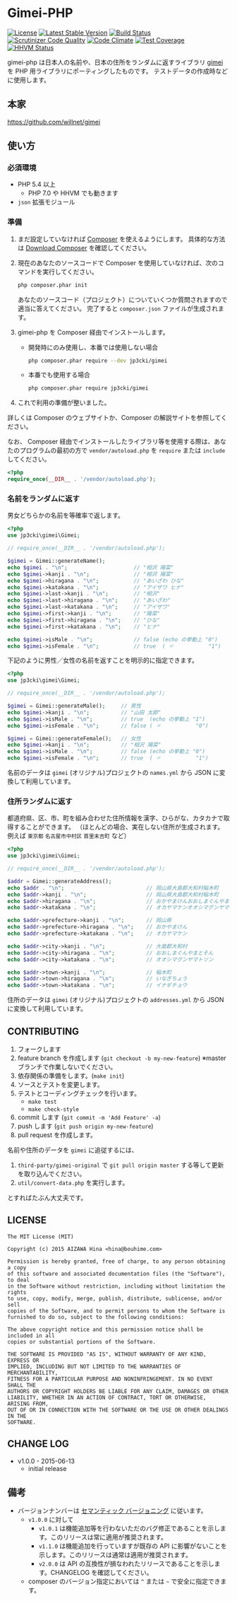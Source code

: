 Gimei-PHP
=========

[![License](https://poser.pugx.org/jp3cki/gimei/license)](https://packagist.org/packages/jp3cki/gimei)
[![Latest Stable Version](https://poser.pugx.org/jp3cki/gimei/v/stable)](https://packagist.org/packages/jp3cki/gimei)
[![Build Status](https://travis-ci.org/fetus-hina/gimei-php.svg?branch=master)](https://travis-ci.org/fetus-hina/gimei-php)
[![Scrutinizer Code Quality](https://scrutinizer-ci.com/g/fetus-hina/gimei-php/badges/quality-score.png?b=master)](https://scrutinizer-ci.com/g/fetus-hina/gimei-php/?branch=master)
[![Code Climate](https://codeclimate.com/github/fetus-hina/gimei-php/badges/gpa.svg)](https://codeclimate.com/github/fetus-hina/gimei-php)
[![Test Coverage](https://codeclimate.com/github/fetus-hina/gimei-php/badges/coverage.svg)](https://codeclimate.com/github/fetus-hina/gimei-php/coverage)
[![HHVM Status](http://hhvm.h4cc.de/badge/jp3cki/gimei.svg)](http://hhvm.h4cc.de/package/jp3cki/gimei)

gimei-php は日本人の名前や、日本の住所をランダムに返すライブラリ [gimei](https://github.com/willnet/gimei) を PHP 用ライブラリにポーティングしたものです。
テストデータの作成時などに使用します。

本家
----

https://github.com/willnet/gimei

使い方
------

### 必須環境 ###

- PHP 5.4 以上
    - PHP 7.0 や HHVM でも動きます
- `json` 拡張モジュール


### 準備 ###

1. まだ設定していなければ [Composer](https://getcomposer.org/) を使えるようにします。
   具体的な方法は [Download Composer](https://getcomposer.org/download/) を確認してください。

2. 現在のあなたのソースコードで Composer を使用していなければ、次のコマンドを実行してください。

   ```sh
   php composer.phar init
   ```

   あなたのソースコード（プロジェクト）についていくつか質問されますので適当に答えてください。
   完了すると `composer.json` ファイルが生成されます。

3. gimei-php を Composer 経由でインストールします。
    
    - 開発時にのみ使用し、本番では使用しない場合
        
        ```sh
        php composer.phar require --dev jp3cki/gimei
        ```

    - 本番でも使用する場合

        ```sh
        php composer.phar require jp3cki/gimei
        ```

4. これで利用の準備が整いました。

詳しくは Composer のウェブサイトか、Composer の解説サイトを参照してください。

なお、 Composer 経由でインストールしたライブラリ等を使用する際は、あなたのプログラムの最初の方で `vendor/autoload.php` を `require` または `include` してください。

```php
<?php
require_once(__DIR__ . '/vendor/autoload.php');
```


### 名前をランダムに返す ###

男女どちらかの名前を等確率で返します。

```php
<?php
use jp3cki\gimei\Gimei;

// require_once(__DIR__ . '/vendor/autoload.php');

$gimei = Gimei::generateName();
echo $gimei . "\n";                     // "相沢 陽菜"
echo $gimei->kanji . "\n";              // "相沢 陽菜"
echo $gimei->hiragana . "\n";           // "あいざわ ひな"
echo $gimei->katakana . "\n";           // "アイザワ ヒナ"
echo $gimei->last->kanji . "\n";        // "相沢"
echo $gimei->last->hiragana . "\n";     // "あいざわ"
echo $gimei->last->katakana . "\n";     // "アイザワ"
echo $gimei->first->kanji . "\n";       // "陽菜"
echo $gimei->first->hiragana . "\n";    // "ひな"
echo $gimei->first->katakana . "\n";    // "ヒナ"

echo $gimei->isMale . "\n";             // false (echo の挙動上 "0")
echo $gimei->isFemale . "\n";           // true  ( 〃           "1")
```

下記のように男性／女性の名前を返すことを明示的に指定できます。

```php
<?php
use jp3cki\gimei\Gimei;

// require_once(__DIR__ . '/vendor/autoload.php');

$gimei = Gimei::generateMale();     // 男性
echo $gimei->kanji . "\n";          // "山田 太郎"
echo $gimei->isMale . "\n";         // true  (echo の挙動上 "1")
echo $gimei->isFemale . "\n";       // false ( 〃           "0")

$gimei = Gimei::generateFemale();   // 女性
echo $gimei->kanji . "\n";          // "相沢 陽菜"
echo $gimei->isMale . "\n";         // false (echo の挙動上 "0")
echo $gimei->isFemale . "\n";       // true  ( 〃           "1")
```

名前のデータは `gimei` (オリジナル)プロジェクトの `names.yml` から JSON に変換して利用しています。


### 住所ランダムに返す ###

都道府県、区、市、町を組み合わせた住所情報を漢字、ひらがな、カタカナで取得することができます。
（ほとんどの場合、実在しない住所が生成されます。例えば `東京都` `名古屋市中村区` `首里末吉町` など）

```php
<?php
use jp3cki\gimei\Gimei;

// require_once(__DIR__ . '/vendor/autoload.php');

$addr = Gimei::generateAddress();
echo $addr . "\n";                          // 岡山県大島郡大和村稲木町
echo $addr->kanji . "\n";                   // 岡山県大島郡大和村稲木町
echo $addr->hiragana . "\n";                // おかやまけんおおしまぐんやまとそんいなぎちょう
echo $addr->katakana . "\n";                // オカヤマケンオオシマグンヤマトソンイナギチョウ

echo $addr->prefecture->kanji . "\n";       // 岡山県
echo $addr->prefecture->hiragana . "\n";    // おかやまけん
echo $addr->prefecture->katakana . "\n";    // オカヤマケン

echo $addr->city->kanji . "\n";             // 大島郡大和村
echo $addr->city->hiragana . "\n";          // おおしまぐんやまとそん
echo $addr->city->katakana . "\n";          // オオシマグンヤマトソン

echo $addr->town->kanji . "\n";             // 稲木町
echo $addr->town->hiragana . "\n";          // いなぎちょう
echo $addr->town->katakana . "\n";          // イナギチョウ
```

住所のデータは `gimei` (オリジナル)プロジェクトの `addresses.yml` から JSON に変換して利用しています。


CONTRIBUTING
------------

1. フォークします
2. feature branch を作成します (`git checkout -b my-new-feature`) ※master ブランチで作業しないでください。
3. 依存関係の準備をします。(`make init`)
4. ソースとテストを変更します。
5. テストとコーディングチェックを行います。
    - `make test`
    - `make check-style`
6. commit します (`git commit -m 'Add Feature' -a`)
7. push します (`git push origin my-new-feature`)
8. pull request を作成します。


名前や住所のデータを `gimei` に追従するには、

1. `third-party/gimei-original` で `git pull origin master` する等して更新を取り込んでください。
2. `util/convert-data.php` を実行します。

とすればたぶん大丈夫です。


LICENSE
-------

```
The MIT License (MIT)

Copyright (c) 2015 AIZAWA Hina <hina@bouhime.com>

Permission is hereby granted, free of charge, to any person obtaining a copy
of this software and associated documentation files (the "Software"), to deal
in the Software without restriction, including without limitation the rights
to use, copy, modify, merge, publish, distribute, sublicense, and/or sell
copies of the Software, and to permit persons to whom the Software is
furnished to do so, subject to the following conditions:

The above copyright notice and this permission notice shall be included in all
copies or substantial portions of the Software.

THE SOFTWARE IS PROVIDED "AS IS", WITHOUT WARRANTY OF ANY KIND, EXPRESS OR
IMPLIED, INCLUDING BUT NOT LIMITED TO THE WARRANTIES OF MERCHANTABILITY,
FITNESS FOR A PARTICULAR PURPOSE AND NONINFRINGEMENT. IN NO EVENT SHALL THE
AUTHORS OR COPYRIGHT HOLDERS BE LIABLE FOR ANY CLAIM, DAMAGES OR OTHER
LIABILITY, WHETHER IN AN ACTION OF CONTRACT, TORT OR OTHERWISE, ARISING FROM,
OUT OF OR IN CONNECTION WITH THE SOFTWARE OR THE USE OR OTHER DEALINGS IN THE
SOFTWARE.
```

CHANGE LOG
----------

- v1.0.0 - 2015-06-13
    - initial release

備考
----

- バージョンナンバーは [セマンティック バージョニング](http://semver.org/lang/ja/) に従います。
    - `v1.0.0` に対して
        - `v1.0.1` は機能追加等を行わないただのバグ修正であることを示します。このリリースは常に適用が推奨されます。
        - `v1.1.0` は機能追加を行っていますが既存の API に影響がないことを示します。このリリースは通常は適用が推奨されます。
        - `v2.0.0` は API の互換性が損なわれたリリースであることを示します。CHANGELOG を確認してください。
    - composer のバージョン指定においては `^` または `~` で安全に指定できます。
